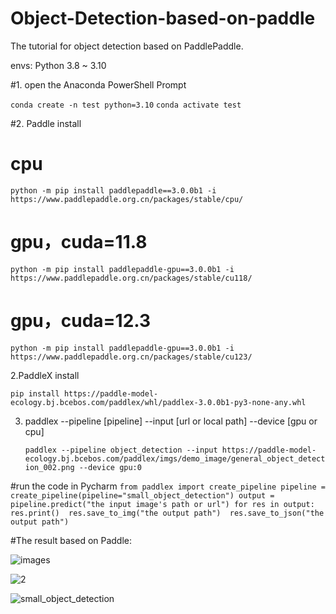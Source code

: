 # Object-Detection-based-on-paddle
The tutorial for object detection based on PaddlePaddle.

envs: Python 3.8 ~ 3.10

#1. open the Anaconda PowerShell Prompt

   `conda create -n test python=3.10`
   `conda activate test`

#2. Paddle install

# cpu
`python -m pip install paddlepaddle==3.0.0b1 -i https://www.paddlepaddle.org.cn/packages/stable/cpu/`

# gpu，cuda=11.8
`python -m pip install paddlepaddle-gpu==3.0.0b1 -i https://www.paddlepaddle.org.cn/packages/stable/cu118/`

# gpu，cuda=12.3
`python -m pip install paddlepaddle-gpu==3.0.0b1 -i https://www.paddlepaddle.org.cn/packages/stable/cu123/`

2.PaddleX install

`pip install https://paddle-model-ecology.bj.bcebos.com/paddlex/whl/paddlex-3.0.0b1-py3-none-any.whl`

3. paddlex --pipeline [pipeline] --input [url or local path] --device [gpu or cpu]

   `paddlex --pipeline object_detection --input https://paddle-model-ecology.bj.bcebos.com/paddlex/imgs/demo_image/general_object_detection_002.png --device gpu:0`

#run the code in Pycharm
`
from paddlex import create_pipeline
pipeline = create_pipeline(pipeline="small_object_detection")
output = pipeline.predict("the input image's path or url")
for res in output:
    res.print() 
    res.save_to_img("the output path") 
    res.save_to_json("the output path") 
`

#The result based on Paddle:

![images](https://github.com/user-attachments/assets/d08ccb2d-7aca-467a-ac9a-2a0d18e32442)

![2](https://github.com/user-attachments/assets/48af4a61-a261-4723-9946-2b590e4946e0)

![small_object_detection](https://github.com/user-attachments/assets/473043b2-d5d1-4154-a231-f4bcc281f15c)
